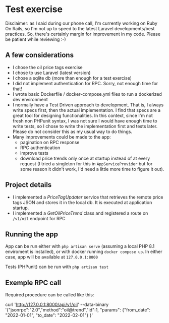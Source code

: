 # Test exercise

Disclaimer: as I said during our phone call, I'm currently working on Ruby On Rails, so I'm not up to speed to the latest Laravel developments/best practices. So, there's certainly margin for improvement in my code. Please be patient while reviewing :-)

## A few considerations
- I chose the oil price tags exercise
- I chose to use Laravel (latest version)
- I chose a sqlite db (more than enough for a test exercise)
- I did not implement authentication for RPC. Sorry, not enough time for that!
- I wrote basic Dockerfile / docker-compose.yml files to run a dockerized dev environment
- I normally have a Test Driven approach to development. That is, I always write specs first, then the actual implementation. I find that specs are a great tool for designing functionalities. In this context, since I'm not fresh non PHPunit syntax, I was not sure I would have enough time to write tests, so I chose to write the implementation first and tests later. Please do not consider this as my usual way to do things.
- Many improvements could be made to the app:
  - pagination on RPC response
  - RPC authentication
  - improve tests
  - download price trends only once at startup instead of at every request (I tried a singleton for this in `AppServiceProvider` but for some reason it didn't work, I'd need a little more time to figure it out).

## Project details
- I implemented a *PriceTagUpdater* service that retrieves the remote price tags JSON and stores it in the local db. It is executed at application startup.
- I implemented a *GetOilPriceTrend* class and registered a route on `/v1/oil` endpoint for RPC

## Running the app
App can be run either with `php artisan serve` (assuming a local PHP 8.1 enviroment is installed), or with docker running `docker compose up`. In either case, app will be available at `127.0.0.1:8000`

Tests (PHPunit) can be run with `php artisan test`

## Exemple RPC call

Required procedure can be called like this:

curl 'http://127.0.0.1:8000/api/v1/oil' --data-binary '{"jsonrpc":"2.0","method":"oil@trend","id":1, "params": {"from_date": "2022-01-01", "to_date": "2022-02-01"} }'
